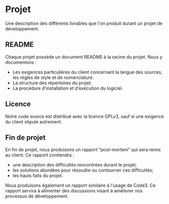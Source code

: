 Projet
======

Une description des différents livrables que l'on produit durant un projet de
développement.

README
------

Chaque projet possède un document README à la racine du projet. Nous y
documentons :
* Les exigences particulières du client concernant la langue des sources, les
  règles de style et de nomenclature.
* La structure des répertoires du projet.
* La procédure d'installation et d'exécution du logiciel.

Licence
-------

Notre code source est distribué avec la licence GPLv3, sauf si une exigence du
client stipule autrement.

Fin de projet
-------------

En fin de projet, nous produisons un rapport "post-mortem" qui sera remis au
client. Ce rapport contiendra :
* une description des difficultés rencontrées durant le projet;
* les solutions abordées pour résoudre ou contourner ces difficultés;
* les hauts faits du projet.

Nous produisons également un rapport similaire à l'usage de Code3. Ce rapport
servira à alimenter des discussions visant à améliorer nos processus de
développement.
